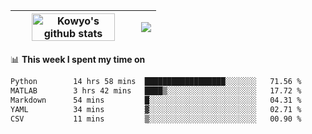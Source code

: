 | <a href="https://github.com/anuraghazra/github-readme-stats"><img width="85%" src="https://github-readme-stats.vercel.app/api?username=kowyo&show_icons=true&hide_border=true&theme=transparent" alt="Kowyo's github stats" /></a> | <a href="https://github.com/anuraghazra/github-readme-stats"><img align="center" src="https://github-readme-stats.vercel.app/api/top-langs/?username=kowyo&exclude_repo=Engineering-Competition-Robot,mobile-robot&hide=c,assembly,shaderlab,hlsl,mathematica,cmake&layout=compact&hide_border=true&theme=transparent" /></a> |
| ------------- | ------------- |

📊 **This week I spent my time on**
<!--START_SECTION:waka-->

```txt
Python        14 hrs 58 mins  ██████████████████░░░░░░░   71.56 %
MATLAB        3 hrs 42 mins   ████▒░░░░░░░░░░░░░░░░░░░░   17.72 %
Markdown      54 mins         █░░░░░░░░░░░░░░░░░░░░░░░░   04.31 %
YAML          34 mins         ▓░░░░░░░░░░░░░░░░░░░░░░░░   02.71 %
CSV           11 mins         ▒░░░░░░░░░░░░░░░░░░░░░░░░   00.90 %
```

<!--END_SECTION:waka-->
